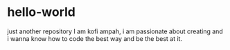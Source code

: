 # hello-world
just another repository
I am kofi ampah, i am passionate about creating and i wanna know how to code the best way
and be the best at it.
